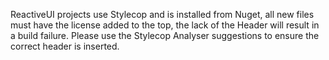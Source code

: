 ReactiveUI projects use Stylecop and is installed from Nuget, all new files must have the license added to the top, the lack of the Header will result in a build failure. Please use the Stylecop Analyser suggestions to ensure the correct header is inserted.
